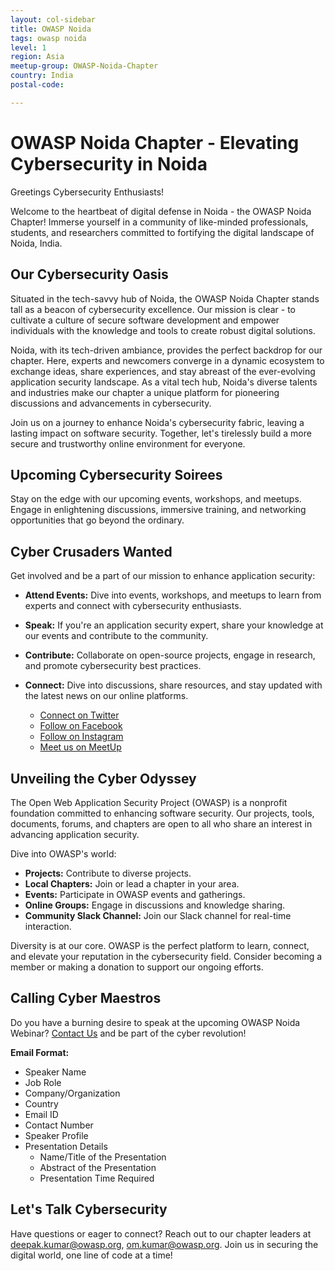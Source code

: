 ```yaml
---
layout: col-sidebar
title: OWASP Noida
tags: owasp noida
level: 1
region: Asia
meetup-group: OWASP-Noida-Chapter
country: India
postal-code: 

---
```


# OWASP Noida Chapter - Elevating Cybersecurity in Noida

Greetings Cybersecurity Enthusiasts!

Welcome to the heartbeat of digital defense in Noida - the OWASP Noida Chapter! Immerse yourself in a community of like-minded professionals, students, and researchers committed to fortifying the digital landscape of Noida, India.

## Our Cybersecurity Oasis

Situated in the tech-savvy hub of Noida, the OWASP Noida Chapter stands tall as a beacon of cybersecurity excellence. Our mission is clear - to cultivate a culture of secure software development and empower individuals with the knowledge and tools to create robust digital solutions.

Noida, with its tech-driven ambiance, provides the perfect backdrop for our chapter. Here, experts and newcomers converge in a dynamic ecosystem to exchange ideas, share experiences, and stay abreast of the ever-evolving application security landscape. As a vital tech hub, Noida's diverse talents and industries make our chapter a unique platform for pioneering discussions and advancements in cybersecurity.

Join us on a journey to enhance Noida's cybersecurity fabric, leaving a lasting impact on software security. Together, let's tirelessly build a more secure and trustworthy online environment for everyone.

## Upcoming Cybersecurity Soirees

Stay on the edge with our upcoming events, workshops, and meetups. Engage in enlightening discussions, immersive training, and networking opportunities that go beyond the ordinary.

## Cyber Crusaders Wanted

Get involved and be a part of our mission to enhance application security:

- **Attend Events:** Dive into events, workshops, and meetups to learn from experts and connect with cybersecurity enthusiasts.
- **Speak:** If you're an application security expert, share your knowledge at our events and contribute to the community.
- **Contribute:** Collaborate on open-source projects, engage in research, and promote cybersecurity best practices.
- **Connect:** Dive into discussions, share resources, and stay updated with the latest news on our online platforms.

    - [Connect on Twitter](https://twitter.com/owaspnoida)
    - [Follow on Facebook](https://www.facebook.com/owaspnoida/)
    - [Follow on Instagram](https://www.instagram.com/owaspnoida/)
    - [Meet us on MeetUp](https://www.meetup.com/OWASP-Noida-Chapter/)

## Unveiling the Cyber Odyssey

The Open Web Application Security Project (OWASP) is a nonprofit foundation committed to enhancing software security. Our projects, tools, documents, forums, and chapters are open to all who share an interest in advancing application security.

Dive into OWASP's world:

- **Projects:** Contribute to diverse projects.
- **Local Chapters:** Join or lead a chapter in your area.
- **Events:** Participate in OWASP events and gatherings.
- **Online Groups:** Engage in discussions and knowledge sharing.
- **Community Slack Channel:** Join our Slack channel for real-time interaction.

Diversity is at our core. OWASP is the perfect platform to learn, connect, and elevate your reputation in the cybersecurity field. Consider becoming a member or making a donation to support our ongoing efforts.

## Calling Cyber Maestros

Do you have a burning desire to speak at the upcoming OWASP Noida Webinar? [Contact Us](mailto:om.kumar@owasp.org) and be part of the cyber revolution!

**Email Format:**

- Speaker Name
- Job Role
- Company/Organization
- Country
- Email ID
- Contact Number
- Speaker Profile
- Presentation Details
  - Name/Title of the Presentation
  - Abstract of the Presentation
  - Presentation Time Required

## Let's Talk Cybersecurity

Have questions or eager to connect? Reach out to our chapter leaders at [deepak.kumar@owasp.org](mailto:deepak.kumar@owasp.org), [om.kumar@owasp.org](mailto:om.kumar@owasp.org). Join us in securing the digital world, one line of code at a time!
